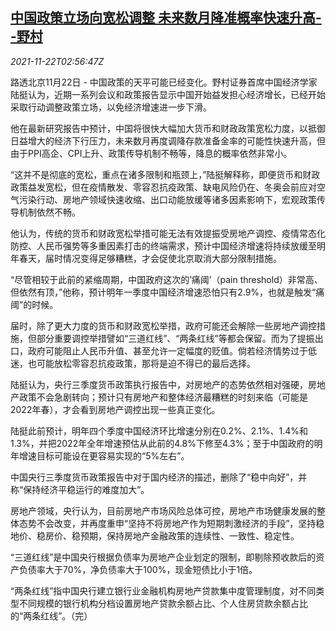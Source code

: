 <!--1637550063000-->
[中国政策立场向宽松调整 未来数月降准概率快速升高--野村](https://cn.reuters.com/article/nomura-china-cen-reserve-plcy-1122-idCNKBS2I705W)
------

<div><i>2021-11-22T02:56:47Z</i></div><p>路透北京11月22日 - 中国政策的天平可能已经变化。野村证券首席中国经济学家陆挺认为，近期一系列会议和政策报告显示中国开始益发担心经济增长，已经开始采取行动调整政策立场，以免经济增速进一步下滑。</p><p>他在最新研究报告中预计，中国将很快大幅加大货币和财政政策宽松力度，以抵御日益增大的经济下行压力，未来数月再度调降存款准备金率的可能性快速升高，但由于PPI高企、CPI上升、政策传导机制不畅等，降息的概率依然非常小。</p><p>“这并不是彻底的宽松，重点在诸多限制和瓶颈上，”陆挺解释称，即便货币和财政政策益发宽松，但在疫情散发、零容忍抗疫政策、缺电风险仍在、冬奥会前应对空气污染行动、房地产领域快速收缩、出口动能放缓等诸多因素影响下，宏观政策传导机制依然不畅。</p><p>他认为，传统的货币和财政宽松举措可能无法有效提振受房地产调控、疫情常态化防控、人民币强势等多重因素打击的终端需求，预计中国经济增速将持续放缓至明年春天，届时情况变得足够糟糕，才会促使北京取消大部分限制措施。</p><p>“尽管相较于此前的紧缩周期，中国政府这次的’痛阈’（pain threshold）非常高、但依然有顶，”他称，预计明年一季度中国经济增速恐怕只有2.9%，也就是触发“痛阈”的时候。</p><p>届时，除了更大力度的货币和财政宽松举措，政府可能还会解除一些房地产调控措施，但部分重要调控举措譬如“三道红线”、“两条红线”等都会保留。而为了提振出口，政府可能阻止人民币升值、甚至允许一定幅度的贬值。倘若经济情势过于低迷，也可能放松零容忍抗疫政策，那将是迫不得已的最后选择。</p><p>陆挺认为，央行三季度货币政策执行报告中，对房地产的态势依然相对强硬，房地产政策不会急剧转向；预计只有房地产和整体经济最糟糕的时刻来临（可能是2022年春），才会看到房地产调控出现一些真正变化。</p><p>陆挺此前预计，明年四个季度中国经济环比增速分别在0.2%、2.1%、1.4%和1.3%，并把2022年全年增速预估从此前的4.8%下修至4.3%；至于中国政府的明年增速目标可能设在更容易实现的“5%左右”。</p><p>中国央行三季度货币政策报告中对于国内经济的描述，删除了“稳中向好”，并称“保持经济平稳运行的难度加大”。</p><p>房地产领域，央行认为，目前房地产市场风险总体可控，房地产市场健康发展的整体态势不会改变，并再度重申“坚持不将房地产作为短期刺激经济的手段”，坚持稳地价、稳房价、稳预期，保持房地产金融政策的连续性、一致性、稳定性。</p><p>“三道红线”是中国央行根据负债率为房地产企业划定的限制，即剔除预收款后的资产负债率大于70%，净负债率大于100%，现金短债比小于1倍。</p><p>“两条红线”指中国央行建立银行业金融机构房地产贷款集中度管理制度，对不同类型不同规模的银行机构分档设置房地产贷款余额占比、个人住房贷款余额占比的“两条红线”。（完）</p>
